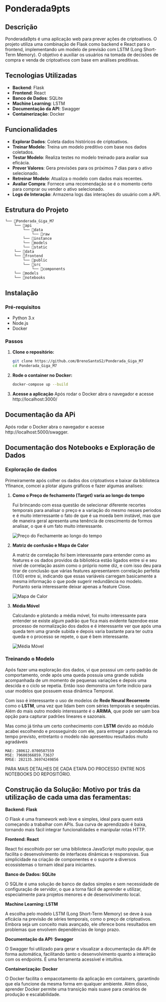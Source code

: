 # Ponderada9pts

## Descrição

Ponderada9pts é uma aplicação web para prever ações de criptoativos. O projeto utiliza uma combinação de Flask como backend e React para o frontend, implementando um modelo de previsão com LSTM (Long Short-Term Memory). O objetivo é auxiliar os usuários na tomada de decisões de compra e venda de criptoativos com base em análises preditivas.

## Tecnologias Utilizadas

- **Backend**: Flask
- **Frontend**: React
- **Banco de Dados**: SQLite
- **Machine Learning**: LSTM
- **Documentação da API**: Swagger
- **Containerização**: Docker

## Funcionalidades

- **Explorar Dados**: Coleta dados históricos de criptoativos.
- **Treinar Modelo**: Treina um modelo preditivo com base nos dados coletados.
- **Testar Modelo**: Realiza testes no modelo treinado para avaliar sua eficácia.
- **Prever Valores**: Gera previsões para os próximos 7 dias para o ativo selecionado.
- **Retreinar Modelo**: Atualiza o modelo com dados mais recentes.
- **Avaliar Compra**: Fornece uma recomendação se é o momento certo para comprar ou vender o ativo selecionado.
- **Logs de Interação**: Armazena logs das interações do usuário com a API.

## Estrutura do Projeto

```
└── 📁Ponderada_Giga_M7
    └── 📁api
        └── 📁data
            └── 📁raw
        └── 📁instance
        └── 📁models
        └── 📁static
    └── 📁data
    └── 📁frontend
        └── 📁public
        └── 📁src
            └── 📁components
    └── 📁models
    └── 📁notebooks
```

## Instalação

### Pré-requisitos

- Python 3.x
- Node.js
- Docker

### Passos

1. **Clone o repositório:**
   ```bash
   git clone https://github.com/BrenoSantoS2/Ponderada_Giga_M7
   cd Ponderada_Giga_M7

2. **Rode o container no Docker:**
   ```bash
   docker-compose up --build

3. **Acesse a aplicação**
Após rodar o Docker abra o navegador e acesse http://localhost:3000/

## Documentação da APi

 Após rodar o Docker abra o navegador e acesse http://localhost:5000/swagger.

## Documentação dos Notebooks e Exploração de Dados

### Exploração de dados 
Primeiramente após colher os dados dos criptoativos e baixar da biblioteca Yfinance, comcei a plotar alguns gráficos e fazer algumas analises:

1. **Como o Preço de fechamento (Target) varia ao longo do tempo**

   Fui brincando com essa questão de selecionar diferente recortes temporais para analisar o preço e a variação do mesmo nesses periodos e é muito interressante o fato de que é ua moeda bem instável, mas que de maneira geral apresenta uma tenência de crescimento de formos analisar, o que é um fato muito interessante.

   ![Preço do Fechamente ao longo do tempo](./imagensReadme/tempo.png)

2. **Matriz de confusão e Mapa de Calor**

   A matriz de correlação foi bem interessante para entender como as features e os dados providos da bibliotéca estão ligados entre si e seu nível de correlação assim como o próprio nome diz, e com isso deu para tirar de conclusão que várias features apresentarem correlação perfeita (1.00) entre si, indicando que essas variáveis carregam basicamente a mesma informação o que pode sugerir redundância no modelo. Portanto seria interessante deixar apenas a feature Close.

   ![Mapa de Calor](./imagensReadme/mapaCalor.png)

3. **Média Móvel**

   Calculando e plotando a média móvel, foi muito interessante para entender se existe algum padrão que fica mais evidente fazendoe esse processo de normalização dos dados e é interessante ver que após uma queda tem uma grande subida e depois varia bastante para ter outra queda e o processo se repete, o que é bem interessante.

   ![Média Móvel](./imagensReadme/mediamovel.png)

### Treinando o Modelo

Após fazer uma exploração dos dados, vi que posssui um certo padrão de comportamento, onde após uma queda possuia uma grande subida acompanhada de um momento de pequenas variações e depois uma descida e o ciclo se repetia. Então isso demonstra um forte indício para usar modelos que possuem essa dinâmica Temporal.

Com isso é interessante o uso de modelos de **Rede Neural Recorrente** como o **LSTM**, uma vez que lidam bem com séries temporais e sequências. Além do mais outro modelo interessante é o **ARIMA**, que pode ser uam boa opção para capturar padrões lineares e sazonais.

Mas como já tinha um certo conhecimento com **LSTM** devido ao módulo acabei escolhendo e prosseguindo com ele, para entregar a ponderada no tempo previsto, entretanto o modelo não apresentou resultados muito agradáveis

```
MAE: 280612.0700587559
MSE: 79600366859.73637
RMSE: 282135.36974249856
```

PARA MAIS DETALHES DE CADA ETAPA DO PROCESSO ENTRE NOS NOTEBOOKS DO REPOSITÓRIO.

## Construção da Solução: Motivo por trás da utilização de cada uma das feramentas:

**Backend: Flask**

O Flask é uma framework web leve e simples, ideal para quem está começando a trabalhar com APIs. Sua curva de aprendizado é baixa, tornando mais fácil integrar funcionalidades e manipular rotas HTTP.

**Frontend: React**

React foi escolhido por ser uma biblioteca JavaScript muito popular, que facilita o desenvolvimento de interfaces dinâmicas e responsivas. Sua simplicidade na criação de componentes e o suporte a diversos ecossistemas o tornam ideal para iniciantes.

**Banco de Dados: SQLite**

O SQLite é uma solução de banco de dados simples e sem necessidade de configuração de servidor, o que a torna fácil de aprender e utilizar, especialmente para projetos menores e de desenvolvimento local.

**Machine Learning: LSTM**

A escolha pelo modelo LSTM (Long Short-Term Memory) se deve à sua eficácia na previsão de séries temporais, como o preço de criptoativos. Embora seja um conceito mais avançado, ele oferece bons resultados em problemas que envolvem dependências de longo prazo.

**Documentação da API: Swagger**

O Swagger foi utilizado para gerar e visualizar a documentação da API de forma automática, facilitando tanto o desenvolvimento quanto a interação com os endpoints. É uma ferramenta acessível e intuitiva.

**Containerização: Docker**

O Docker facilita o empacotamento da aplicação em containers, garantindo que ela funcione da mesma forma em qualquer ambiente. Além disso, aprender Docker permite uma transição mais suave para cenários de produção e escalabilidade.